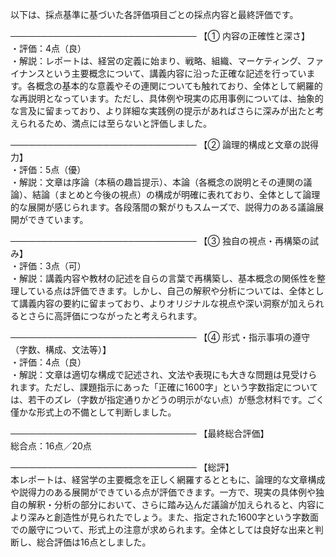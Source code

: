 以下は、採点基準に基づいた各評価項目ごとの採点内容と最終評価です。

──────────────────────────────
【① 内容の正確性と深さ】  
・評価：4点（良）  
・解説：レポートは、経営の定義に始まり、戦略、組織、マーケティング、ファイナンスという主要概念について、講義内容に沿った正確な記述を行っています。各概念の基本的な意義やその連関についても触れており、全体として網羅的な再説明となっています。ただし、具体例や現実の応用事例については、抽象的な言及に留まっており、より詳細な実践例の提示があればさらに深みが出たと考えられるため、満点には至らないと評価しました。

──────────────────────────────
【② 論理的構成と文章の説得力】  
・評価：5点（優）  
・解説：文章は序論（本稿の趣旨提示）、本論（各概念の説明とその連関の議論）、結論（まとめと今後の視点）の構成が明確に表れており、全体として論理的な展開が感じられます。各段落間の繋がりもスムーズで、説得力のある議論展開ができています。

──────────────────────────────
【③ 独自の視点・再構築の試み】  
・評価：3点（可）  
・解説：講義内容や教材の記述を自らの言葉で再構築し、基本概念の関係性を整理している点は評価できます。しかし、自己の解釈や分析については、全体として講義内容の要約に留まっており、よりオリジナルな視点や深い洞察が加えられるとさらに高評価につながったと考えられます。

──────────────────────────────
【④ 形式・指示事項の遵守（字数、構成、文法等）】  
・評価：4点（良）  
・解説：文章は適切な構成で記述され、文法や表現にも大きな問題は見受けられます。ただし、課題指示にあった「正確に1600字」という字数指定については、若干のズレ（字数が指定通りかどうの明示がない点）が懸念材料です。ごく僅かな形式上の不備として判断しました。

──────────────────────────────
【最終総合評価】  
総合点：16点／20点

──────────────────────────────
【総評】  
本レポートは、経営学の主要概念を正しく網羅するとともに、論理的な文章構成や説得力のある展開ができている点が評価できます。一方で、現実の具体例や独自の解釈・分析の部分において、さらに踏み込んだ議論が加えられると、内容により深みと創造性が見られたでしょう。また、指定された1600字という字数面での厳守について、形式上の注意が求められます。全体としては良好な出来と判断し、総合評価は16点としました。